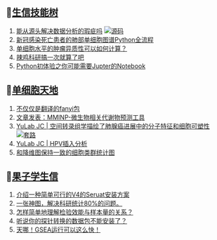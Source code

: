 ## 📝[生信技能树](https://github.com/ixxmu/mp_duty/issues?q=label%3A%E7%94%9F%E4%BF%A1%E6%8A%80%E8%83%BD%E6%A0%91+is%3Aclosed)
<!-- 1issueTable -->

1. [能从源头解决数据分析的瑕疵吗](https://github.com/ixxmu/mp_duty/issues/4403) [![源码](https://img.shields.io/github/labels/ixxmu/mp_duty/源码)](https://github.com/ixxmu/mp_duty/labels/源码)
2. [新冠感染死亡患者的肺部单细胞图谱Python全流程](https://github.com/ixxmu/mp_duty/issues/4389) 
3. [单细胞水平的肿瘤异质性可以如何计算？](https://github.com/ixxmu/mp_duty/issues/4385) 
4. [辣鸡科研搞一次就算了吧](https://github.com/ixxmu/mp_duty/issues/4338) 
5. [Python初体验之你可能需要Jupter的Notebook](https://github.com/ixxmu/mp_duty/issues/4310) 
<!-- 1issueTable -->
## 📝[单细胞天地](https://github.com/ixxmu/mp_duty/issues?q=label%3A%E5%8D%95%E7%BB%86%E8%83%9E%E5%A4%A9%E5%9C%B0+is%3Aclosed)
<!-- 2issueTable -->

1. [不仅仅是翻译的fanyi包](https://github.com/ixxmu/mp_duty/issues/4347) 
2. [文章发表：MMINP-微生物相关代谢物预测工具](https://github.com/ixxmu/mp_duty/issues/4279) 
3. [YuLab JC | 空间转录组学描绘了肺腺癌进展中的分子特征和细胞可塑性](https://github.com/ixxmu/mp_duty/issues/4234) [![套路](https://img.shields.io/github/labels/ixxmu/mp_duty/套路)](https://github.com/ixxmu/mp_duty/labels/套路)
4. [YuLab JC | HPV插入分析](https://github.com/ixxmu/mp_duty/issues/4205) 
5. [和降维图保持一致的细胞类群统计图](https://github.com/ixxmu/mp_duty/issues/4173) 
<!-- 2issueTable -->

## 📝[果子学生信](https://github.com/ixxmu/mp_duty/issues?q=label%3A%E6%9E%9C%E5%AD%90%E5%AD%A6%E7%94%9F%E4%BF%A1+is%3Aclosed)
<!-- 3issueTable -->

1. [介绍一种简单可行的V4的Seruat安装方案](https://github.com/ixxmu/mp_duty/issues/4134) 
2. [一张神图，解决科研统计80%的问题。](https://github.com/ixxmu/mp_duty/issues/4125) 
3. [怎样简单地理解检验效能与样本量的关系？](https://github.com/ixxmu/mp_duty/issues/4124) 
4. [听说你的探针转换的数据包不能安装了？](https://github.com/ixxmu/mp_duty/issues/4122) 
5. [天哪！GSEA运行可以这么快！](https://github.com/ixxmu/mp_duty/issues/3953) 
<!-- 3issueTable -->
